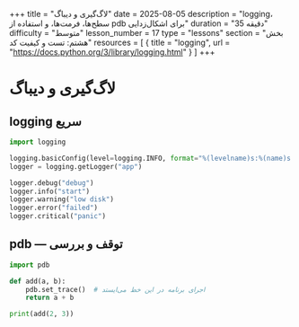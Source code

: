 +++
title = "لاگ‌گیری و دیباگ"
date = 2025-08-05
description = "logging، سطح‌ها، فرمت‌ها، و استفاده از pdb برای اشکال‌زدایی"
duration = "35 دقیقه"
difficulty = "متوسط"
lesson_number = 17
type = "lessons"
section = "بخش هشتم: تست و کیفیت کد"
resources = [
  { title = "logging", url = "https://docs.python.org/3/library/logging.html" }
]
+++

# لاگ‌گیری و دیباگ

## logging سریع

```python
import logging

logging.basicConfig(level=logging.INFO, format="%(levelname)s:%(name)s:%(message)s")
logger = logging.getLogger("app")

logger.debug("debug")
logger.info("start")
logger.warning("low disk")
logger.error("failed")
logger.critical("panic")
```

## pdb — توقف و بررسی

```python
import pdb

def add(a, b):
    pdb.set_trace()  # اجرای برنامه در این خط می‌ایستد
    return a + b

print(add(2, 3))
```

